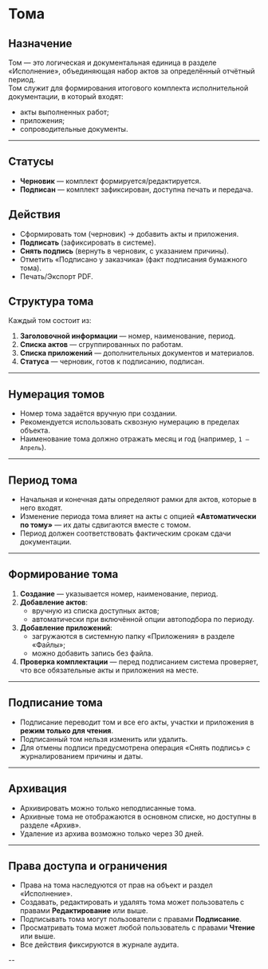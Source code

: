 # Тома

## Назначение
Том — это логическая и документальная единица в разделе «Исполнение», объединяющая набор актов за определённый отчётный период.  
Том служит для формирования итогового комплекта исполнительной документации, в который входят:
- акты выполненных работ;
- приложения;
- сопроводительные документы.

---

## Статусы
- **Черновик** — комплект формируется/редактируется.
- **Подписан** — комплект зафиксирован, доступна печать и передача.

## Действия
- Сформировать том (черновик) → добавить акты и приложения.
- **Подписать** (зафиксировать в системе).
- **Снять подпись** (вернуть в черновик, с указанием причины).
- Отметить «Подписано у заказчика» (факт подписания бумажного тома).
- Печать/Экспорт PDF.

## Структура тома
Каждый том состоит из:
1. **Заголовочной информации** — номер, наименование, период.
2. **Списка актов** — сгруппированных по работам.
3. **Списка приложений** — дополнительных документов и материалов.
4. **Статуса** — черновик, готов к подписанию, подписан.

---

## Нумерация томов
- Номер тома задаётся вручную при создании.
- Рекомендуется использовать сквозную нумерацию в пределах объекта.
- Наименование тома должно отражать месяц и год (например, `1 — Апрель`).

---

## Период тома
- Начальная и конечная даты определяют рамки для актов, которые в него входят.
- Изменение периода тома влияет на акты с опцией **«Автоматически по тому»** — их даты сдвигаются вместе с томом.
- Период должен соответствовать фактическим срокам сдачи документации.

---

## Формирование тома
1. **Создание** — указывается номер, наименование, период.
2. **Добавление актов**:
   - вручную из списка доступных актов;
   - автоматически при включённой опции автоподбора по периоду.
3. **Добавление приложений**:
   - загружаются в системную папку «Приложения» в разделе «Файлы»;
   - можно добавить запись без файла.
4. **Проверка комплектации** — перед подписанием система проверяет, что все обязательные акты и приложения на месте.

---

## Подписание тома
- Подписание переводит том и все его акты, участки и приложения в **режим только для чтения**.
- Подписанный том нельзя изменить или удалить.
- Для отмены подписи предусмотрена операция «Снять подпись» с журналированием причины и даты.

---

## Архивация
- Архивировать можно только неподписанные тома.
- Архивные тома не отображаются в основном списке, но доступны в разделе «Архив».
- Удаление из архива возможно только через 30 дней.

---

## Права доступа и ограничения
- Права на тома наследуются от прав на объект и раздел «Исполнение».
- Создавать, редактировать и удалять тома может пользователь с правами **Редактирование** или выше.
- Подписывать тома могут пользователи с правами **Подписание**.
- Просматривать тома может любой пользователь с правами **Чтение** или выше.
- Все действия фиксируются в журнале аудита.

--
